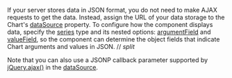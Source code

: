 If your server stores data in JSON format, you do not need to make AJAX requests to get the data. Instead, assign the URL of your data storage to the Chart's [dataSource](/Documentation/ApiReference/UI_Components/dxChart/Configuration/#dataSource) property. To configure how the component displays data, specify the [series](/Documentation/ApiReference/UI_Components/dxChart/Configuration/series/) type and its nested options: [argumentField](/Documentation/ApiReference/UI_Components/dxChart/Configuration/series/#argumentField) and [valueField](/Documentation/ApiReference/UI_Components/dxChart/Configuration/series/#valueField), so the component can determine the object fields that indicate Chart arguments and values in JSON.
// _split_

Note that you can also use a JSONP callback parameter supported by <a href="http://api.jquery.com/jQuery.ajax/" target="_blank">jQuery.ajax()</a> in the [dataSource](/Documentation/ApiReference/UI_Components/dxChart/Configuration/#dataSource).